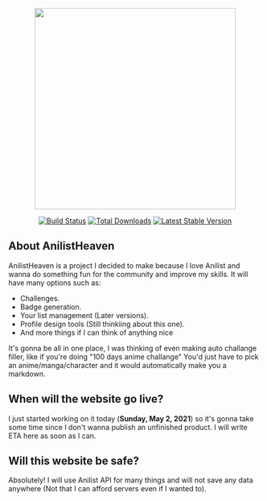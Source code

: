<p align="center"><a href="https://laravel.com" target="_blank"><img src="https://raw.githubusercontent.com/MareGraphics/AnilistHeaven/master/public/assets/images/anilistheaven.svg" width="400"></a></p>

<p align="center">
<a href="https://github.com/MareGraphics/AnilistHeaven/issues"><img src="https://img.shields.io/github/issues/MareGraphics/AnilistHeaven?style=for-the-badge" alt="Build Status"></a>
<a href="#"><img src="https://img.shields.io/github/stars/MareGraphics/AnilistHeaven?style=for-the-badge" alt="Total Downloads"></a>
<a href="#"><img src="https://img.shields.io/badge/status-early%20dev-red?style=for-the-badge" alt="Latest Stable Version"></a>

</p>

## About AnilistHeaven

AnilistHeaven is a project I decided to make because I love Anilist and wanna do something fun for the community and improve my skills. It will have many options such as:

- Challenges.
- Badge generation.
- Your list management (Later versions).
- Profile design tools (Still thinkiing about this one).
- And more things if I can think of anything nice

It's gonna be all in one place, I was thinking of even making auto challange filler, like if you're doing "100 days anime challange" You'd just have to pick an anime/manga/character and it would automatically make you a markdown. 

## When will the website go live?

I just started working on it today (**Sunday, May 2, 2021**) so it's gonna take some time since I don't wanna publish an unfinished product. I will write ETA here as soon as I can.

## Will this website be safe?

Absolutely! I will use Anilist API for many things and will not save any data anywhere (Not that I can afford servers even if I wanted to).
